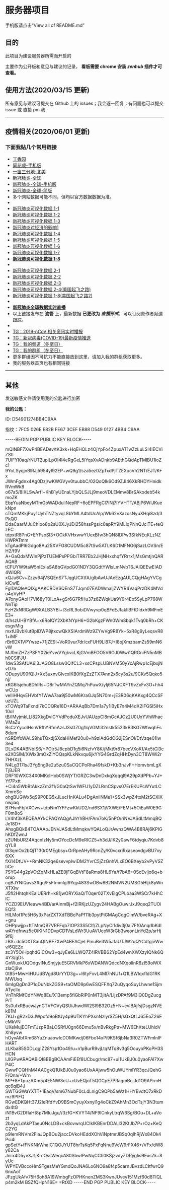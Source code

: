 # 服务器项目

手机版请点击“View all of README.md”

## 目的

此项目为建设服务器所需而开启的

主要作为公开板和意见与建议的记录， **看板需要 chrome 安装 _zenhub_ 插件才可查看。**

## 使用方法(2020/03/15 更新)

所有意见与建议可提交在 Github 上的 issues；我会逐一回复；有问题也可以提交 issue 或 直接 pm 我

---

## 疫情相关(2020/06/01 更新)

### 下面我贴几个常用链接

- [丁香园](https://ncov.dxy.cn/ncovh5/view/pneumonia)
- [同花顺-手机版](http://activity.10jqka.com.cn/acmake/cache/926.html)
- [一亩三分地-北美](https://coronavirus.1point3acres.com/)
- [新冠肺炎-全球](https://gisanddata.maps.arcgis.com/apps/opsdashboard/index.html#/bda7594740fd40299423467b48e9ecf6)
- [新冠肺炎-全球-手机版](https://www.arcgis.com/apps/opsdashboard/index.html#/85320e2ea5424dfaaa75ae62e5c06e61)
- [新冠肺炎-全球-简版](https://covid2019app.live/live)
- 多个网站数据可能不同，但均以官方数据数据为准。
-
- [新冠肺炎可视化数据 1-1](https://www.youtube.com/watch?v=6dDD2tHWWnU)
- [新冠肺炎可视化数据 1-2](https://www.youtube.com/watch?v=9PYKYjkqnGU)
- [新冠肺炎可视化数据 1-3](https://www.youtube.com/watch?v=KrgYEdb-Fls)
- [新冠肺炎对经济的影响1](https://www.youtube.com/watch?v=_-qChOIZ08E)
- [新冠肺炎可视化数据 1-4](https://youtu.be/n4no04822NQ)
- [新冠肺炎可视化数据 1-5](https://www.youtube.com/watch?v=sz1bGzYdRdk)
- [新冠肺炎可视化数据 1-6](https://www.youtube.com/watch?v=x_wZQ8fVIwQ)
- [新冠肺炎可视化数据 1-7](https://youtu.be/LnQcbAKWkPE)
- **[新冠肺炎可视化数据 1-8](https://www.youtube.com/watch?v=b1hRKhHhOF4)**
- 
- [新冠肺炎可视化数据 2-1](https://youtu.be/z6pBq3oXe5M)
- [新冠肺炎可视化数据 2-2](https://youtu.be/IZWPpKdlonA)
- [新冠肺炎可视化数据 2-3](https://youtu.be/dOXSaXUi1OQ)
- [新冠肺炎可视化数据 2-4(美国起飞之路)](https://www.youtube.com/watch?v=GO4PG7xwSys)
- [新冠肺炎可视化数据 1-8(美国起飞之路2)](https://www.youtube.com/watch?v=1rEO8iJB45A)
- 
- **[新冠肺炎全球数据实时直播](https://www.youtube.com/watch?v=NMre6IAAAiU)**
- 以上链接发布在 **油管** 上，最新数据 **已更改为 _直播形式_**，可以订阅原作者频道跟踪。
-
- [TG：2019-nCoV 相关资讯实时播报](https://t.me/nCoV2019)
- [TG：新冠病毒(COVID-19)最新疫情推送](https://t.me/CoronavirusNews)
- [TG：我的频道（冬至日）](https://t.me/neva0theresia)
- [TG：我的群组（冬至日）](https://t.me/neva0theresia_group)
- 更多群组因不可抗力不能直接放到这里，请加入我的群组获取更多。
- 我的服务器首页也有相同链接

---

## 其他

发送敏感文件请使用我的公匙进行加密

**我的公匙：**

ID: D54901274BB4C9AA

指纹：7FC5 026E E82B FE67 3CEF  EB88 D549 0127 4BB4 C9AA


-----BEGIN PGP PUBLIC KEY BLOCK-----

mQINBF7XwP4BEADev/tK3xk+HqEHQLz4OjYpFo4ZpuxAT1wZzLuLSl4IECViZStI
7UIFYI0aq/rNUT2upiLpOI4l4eRgGeL5iYqsXvADnkb9AEthGQdApTMlBU1loZc1
9YoLSyqjnBlRJj5954yI92EP+wQ9g1/sza5ez0ZpTxdPjTZEXocVh2NT/EJT/K+x
JWmFgdnx4Ag0Dzj/wKWGVyv0tuubbC/02QoQIk6Od9ZJl46XkRHDYHnidkRVmWk8
o67a5/8IXLSwArfl+KhB1yUEnaLYjbQLSJLj9meoVDLEMmv8BrSAkodeb54kmoZK
EbpYuaNbeyMTmGoWADduliNepRF+6oEPFRgCl7INj7lYVHTT/ABjP6WIJKuekNpn
cTQmMKkjPuy1UyhTNZtyvqL8bYMLA4tdUcAlp/Wk62vXazosNyuXHqi8zd/3PkQO
DdaCaarMJuChIoo8p2sU0XJyJDi258hssPgs/c0apRY9MLlqPNnQJciTE+teQzEC
tdpxtR8PnG+EYFsoSI3+OCkKVHxwwYUexBfw3hQN8IDPw3SfkNEqKLzNZHWPATmm
kTgAadPl6Gdgo8Au25XVFG8CUDM5c87tSw5ATLK6D1MFNG6jSazLOVSn/EH2/f9V
A+GaQdxMWlnPjPzTUEMPsPPGbiTRR7Eb2JHjNHxxhqfYRrrx1jMsGmtjnQARAQAB
tCFUYW9taW5nIExlaSA8bGVpdG01NDY3QGdtYWlsLmNvbT6JAlQEEwEIAD4WIQR/
xQJu6Cv+Zzzv64jVSQEnS7TJqgUCXtfA/gIbAwUJAeEzgAULCQgHAgYVCgkICwIE
FgIDAQIeAQIXgAAKCRDVSQEnS7TJqm07EADWmaIjZWYR4VaqPrzDK4MVdu4qVyHP
A7onyGAoH7Vi68yT0ILxA+gSr6G7RfHu37z6ZWqkUa9Y9r4Eo5SyLpP768WNnTip
FzH2kNRlGgW9XALB3YBi+t3cRL9obiDVwyvp0qBFdEJfakIlBFtDIdxh9MFmEE3+
d/hszUHBYBfA+x6RoIQY2XbKNYpH6+G2bKgzFWn0Wm8bqk1Tvq0bRh+CKesgvMig
mxtUBvbKutBpIDWP8jtxcwQkXSIArdmWz9ZYwVg9R8Yk+5xR8g9yLeqsvR81+iMF
rBr6DX1VPYwsz+71jZE9l+VoR0vur7dr/cxFUH9Ll87J+I8ojXmzbamZs59mN6vW
MJ0mZH7zPSFY02ieYvwVYgkvcLKjGVmBFOO5V6OJ0Wwi1QRGniFN5nMBh0CSIFJU
1dwS3SAfUA6l3JAGO8Lssw0QifCL3+xsCPspLUBNVM50yYcAjRwp1cEjbxjNvD7b
ODupyU90fQlJ+Xx3uxnvGlvcxIKB0fXgZzZTX7Ann2x6cy3s2u/9CKv5Qqko5nj/
xKG6lsjehu8DhlRs+D8rTwMAYnZQMq7hPuwX/yIj65NJCXFT9vZxFv3O+hh4wCUp
velIiHHqvEHVbfY1WwA7aa9j50wM6KraGJq5N70m+jE3R06qKAKxg4QCcSFuzUZL
xTOWq9TaFxndl7kCDQRe18D+ARAAqBb7Dm1a7y1iByE7n4M4dX2IFGSI5iHx10oI
tB/IMyjmkLLI82XkgDviCYVdPoduXEJvUAUzpCl8mGcAJOz2U0UxYVhWhacVMaZu
BsCzYycolHsnVRfhYRfmAzsJ3sGZ0g1lqVGMl32nstk5523kB3KG7WfwqhFs8dum
nSRD/foWALS9huTQxdjSXdaHiMef20u0+h9zIAdGdOG2jESnOl/DtVzqe01Iw3e4
DLxDK4ABNbIS6/+POjr5J8cpbD1g5i6NzfvY8K/jMkt9r87becVXoKf/Ax5tCl3c
e2X0SlM/XWlx3mOxZiYOQspKLkNkvqu6jkYYG4GrdZqHHtDyn3CT8WWi2r7HHXzL
N4Lg317IsJ3Yg5ng9e2u5zu0SaCQCPoRha49fskD+Kb3nJvF+HomvbmLgXTjBJER
DRF10WXC34X0MKclHob0SWjYT/GRZC3wDnDxkqXqqql9A29pXdPPb+YJ+Yf7Pxtt
+Ci4n5WbBtAkkzZm3f1/G0aQtSw1WFU1yDZLRmCSpvs07ErEKUPcWYutLCXmreSe
ohgBUGWx5qS9P0EG5xJLucHnKALu4DgAnilNMe1+SSx3wpZ4txM2tSCXIXnwjiaq
B7HvnFbjVXCwv+tdpNm1YFFzwKkUD2/nd6SX1jVXWE/FEMt+5OiEaW0E9GF0m8oS
LV4hf3kAEQEAAYkCPAQYAQgAJhYhBH/FAm7oK/5nPO/riNVJASdLtMmqBQJe18D+
AhsgBQkB4TOAAAoJENVJASdLtMmqkwYQALoQJrAwnzQWA4B8RAj6KPIGhKDfZwnJ
zZUNbURZ4AqcnlzNy5mOYocDcM9eRICZ5+h3dJ/lK2y0awF6tdyqiu7Kdvb8qYL8
0l3qmOx2bQjT130r0MEgbsy+GrRpeAHy9RcnZy/K0vcxriRxaseovdgvBU7xy6XX
fXi14DtUV++RmNK32qe6sevvpIwiDM2YvrC5jZzGnhVLxEO6BXeyb2vPyVSZtiCe
7SYG44g2pVOtZqMkHLaZE0jFGqBVtF8aRms8HL6Ya/f7bA6+0ScEvIjo6q+borup
cgBJYNlQavs3ftgu/FsFtmmlgI9Yqy483SwDBw8B2NMVN2UMSG5Hljk8pWnXTXiw
J5fl2HhtqhKEaiUERrh+k81jwORYXiaQ/T0qer02TXvElgCPLoaa3WSCr7kHhCIC
YCZD9EUVIeawv4BD/arAInmBj+f2IRKjzUZygv24HABgOuwrJxJ9qeq2TUOiEQf3
HILMot1Pc5H6y3xParZXTXdTBBcPaPf11b3pytPiGMAgCqgCimW/bveRAg+X+gnu
OHPpwjjp+ftTMmQB7VRFFqb7IOP33S5CIf/ZLpNyCi1div3j0ai7Ff0AnqrlbKdl
wAYrdfnwz5cOiKIN1DDvpCD1VsLdWr3UuAVUcoW3rGb3weonLinYd2p/srHj9f6j
zBS+dc5OXT8auQINBF7XwP4BEACjeLPmuBe3W5JfaUTJW2qQYCdtgivWwv/6QEZe
zc3Y5O/HpqhdGiCOw3+qJyEe6LLWQ7Z4lRVBB62YpEd4wnXWXzyIQNk6Q4Y3/gDs
GnWuxkUQOdgvINuSmjyjuE5GRVMkP6xWDANWQdcdNXqollnR6zI59olWXzIaCj9w
0t85+MwHiHUUdBVgd8UrYYD3g++l6tyFxvL4Ml7nNUf+Q1LBWIqxfldG1RKMWUsq
6mIgQgDn3P1qDuNbkZGS9+taOMD9p6wESQFFXq72uQyqoSuyLhwne1SjmATyclIo
VnThRMfCdYNWq8Eu/X13emp5fiGbRlP0nMT3jitA/LljzDPAf9M3iQ0DgZucgPrT
Ss0ufxRBucwJynCTVFOVyQSUiJhwdWl2SI9B32Oz5+N+cvlBAjfsjDsgzNVEk81M
7KU+gR2xD3JWpcfd9oBtUy4p9UTKYhPXsnNzlyrSZ5H/sGxQtLJ65EoZ26FcMkVN
UXeMujECFmTJzpRBaLOSRfU0gn66Dmu5x/nBvRkgPtr+MW6EhXteLUhidVXh8yvw
hOyvAIbfXm68YuZnuaowIcDOMKwdj06Fbo14xPi9KSf6jbNa3R0ZTWFmInIFHART
zLKba85S0DLqgIZ28Ysp1Oo49/u+n1pBurR9vjLtqMTq8v3g5OouyoPKoPH3SHCN
IJIGPwARAQABiQI8BBgBCAAmFiEEf8UCbugr/mc87+uI1UkBJ0u0yaoFAl7XwP4C
GwwFCQHhM4AACgkQ1UkBJ0u0yao6UxAAjww5hOuWUYmlYR3qcJQehGF/Qna/+Wrn
MP+8+TpuzAXm5/4E5NW3cU+cUvEQjoT5QGCpE7PRagmBcjJd1O9APrmHqc6qiB4J
SWTGGWaYXTT+1EaqV/sm67NubF0cLdLnigC9QPb5aWz1HHYBvdtO7xRkDmz9PIFQ
RGwEDKQHt37J2leRfdYvD9BSmCyuyXxnyl1g4oCkZ9AhMn3OdTsjY3N3tumdx4tG
iN1BvG2DfIaHt8p7MIuJgu//3zfG+KVYT4/NF9lCnkyLtrqW6Sg/BGu+DL+aVozt
2b3yqLdAkPTaeu0NcLDB+ckBovwrqUCIkIKBEnrDDALl32KtJb7P+rOz+KeQC2YG
p9lemRNVm2FiaJQpBOu2jaccDVkoHEddXOhViNptmrJBSq0qlhRjWx84Ok4Psi4i
gpSetY+fFNKNkWnaIC1QOJYUT8hrTsKq5PxFqNnu9VcW9rFX46+/VFx/dW8y62Ca
Jnrx4D5yvXJ1jKrcOssWeqcA80SbwIPwNqCCh0KSjzvdyZDRygIisBExsZk+8yUc
WPYEVBccoHmSTgesMeYGmdQoJNA6Lo6NO9a8f4p5carnJBvzdLCItfwrQ96nxAoT
JFzgUkAfv75H6oh8A19WmbgFzOPHKnenZMS3KwnJUvey151Mzf60d8TIQLp4m2kM
BSZfQHpN16E=
=RtXD
-----END PGP PUBLIC KEY BLOCK-----
